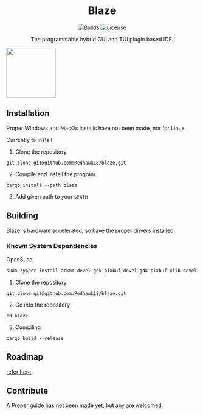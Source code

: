 <div align="center">

# Blaze

[![Builds](https://img.shields.io/github/actions/workflow/status/Redhawk18/code-editor/build.yml)](https://github.com/Redhawk18/code-editor/actions/workflows/build.yml)
[![License](https://img.shields.io/github/license/Redhawk18/code-editor)](https://github.com/Redhawk18/code-editor/blob/main/LICENSE)

The programmable hybrid GUI and TUI plugin based IDE.

</div>
<a href="https://github.com/iced-rs/iced">
  <img src="https://gist.githubusercontent.com/hecrj/ad7ecd38f6e47ff3688a38c79fd108f0/raw/74384875ecbad02ae2a926425e9bcafd0695bade/color.svg" width="130px">
</a>

## Installation
Proper Windows and MacOs installs have not been made, nor for Linux.

Currently to install

1. Clone the repository

```git clone git@github.com:Redhawk18/blaze.git```

2. Compile and install the program

```cargo install --path blaze```

3. Add given path to your `$PATH`

## Building
Blaze is hardware accelerated, so have the proper drivers installed. 

### Known System Dependencies
OpenSuse

```bash
sudo zypper install atkmm-devel gdk-pixbuf-devel gdk-pixbuf-xlib-devel glib2-devel gtk3-devel harfbuzz-devel pkg-config
```

1. Clone the repository

```git clone git@github.com:Redhawk18/blaze.git```

2. Go into the repository

`cd blaze`

3. Compiling

`cargo build --release`

## Roadmap
[refer here](ROADMAP.md)

## Contribute
A Proper guide has not been made yet, but any are welcomed.
